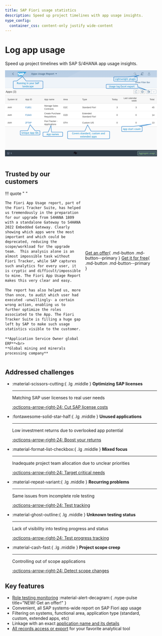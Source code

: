 ```yaml
---
title: SAP Fiori usage statistics
description: Speed up project timelines with app usage insights.
nype_config:
  container_css: content-only justify wide-content
---
```

# Log app usage
Speed up project timelines with SAP S/4HANA app usage insights.

[![Fiori Tracker Tiles](2020/res/fau-ss.png)](2020/res/fau-ss.png)

<div style="display: grid; grid-template-columns: repeat(auto-fit, minmax(240px, 1fr));" markdown>
<div class="grid cards" markdown>

## Trusted by our customers

!!! quote " "

    The Fiori App Usage report, part of the Fiori Tracker Suite, has helped us tremendously in the preparation for our upgrade from S4HANA 1809 with a standalone Gateway to S4HANA 2022 Embedded Gateway. Clearly showing which apps were the most important and which could be deprecated, reducing the scope/workload for the upgrade team.  This analysis alone is an almost impossible task without Fiori Tracker, while SAP captures such analytics for every user, it is cryptic and difficult/impossible to mine. The Fiori App Usage Report makes this very clear and easy.

    The report has also helped us, more than once, to audit which user had executed -unwillingly- a certain wrong action, enabling us to further optimize the roles associated to the App. The Fiori Tracker Suite is filling a huge gap left by SAP to make such usage statistics visible to the customer.

    **Application Service Owner global ERP**<br>
    **Global mining and minerals processing company**

</div>

<div style="padding: 0 1em; display: flex; align-items: center;" markdown>

[Get an offer](offer.md){ .md-button .md-button--primary } [Get it for free](free-offer.md){ .md-button .md-button--primary }

</div>
</div>

## Addressed challenges

<div class="grid cards" markdown>

-   :material-scissors-cutting:{ .lg .middle } __Optimizing SAP licenses__

    ---
    Matching SAP user licenses to real user needs
    
    [:octicons-arrow-right-24: Cut SAP license costs ](https://fioritracker.org/usecases/Matching-SAP-user-licenses-to-real-user-needs/)


-   :fontawesome-solid-star-half:{ .lg .middle } __Unused applications__

    ---
    Low investment returns due to overlooked app potential

    [:octicons-arrow-right-24: Boost your returns](https://fioritracker.org/usecases/learning-about-unused)


-   :material-format-list-checkbox:{ .lg .middle } __Mixed focus__

    ---
    Inadequate project team allocation due to unclear priorities

    [:octicons-arrow-right-24: Target critical needs](https://fioritracker.org/usecases/priority-setting)

-   :material-repeat-variant:{ .lg .middle } __Recurring problems__

    ---
    Same issues from incomplete role testing
    
    [:octicons-arrow-right-24: Test tracking](https://fioriroletesting.com)


-   :material-ghost-outline:{ .lg .middle } __Unknown testing status__

    ---

    Lack of visibility into testing progress and status

    [:octicons-arrow-right-24: Test progress tracking](https://fioritracker.org/usecases/testing)


-   :material-cash-fast:{ .lg .middle } __Project scope creep__

    ---
    Controlling out of scope applications

    [:octicons-arrow-right-24: Detect scope changes ](https://fioritracker.org/usecases/out-of-scope-apps)

</div>

## Key features

-   [Role testing monitoring](https://fioriroletesting.com) :material-alert-decagram:{ .nype-pulse title="NEW! Get an offer!" }
-   Convenient, all SAP systems-wide report on SAP Fiori app usage 
-   Filtering on systems, functional area, application type (standard, custom, extended apps, etc)
-   Linkage with an exact [application name and its details](2020/FPS01/features/posts/app-ids.md)
-   [All records access or export](https://fioritracker.org/features/records-export) for your favorite analytical tool



